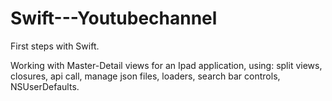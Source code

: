 # Swift---Youtubechannel
First steps with Swift. 

Working with Master-Detail views for an Ipad application, using: split views, closures, api call, manage json files, loaders, search bar controls, NSUserDefaults.
